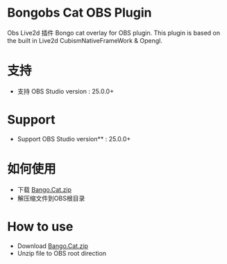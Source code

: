 # Bongobs Cat OBS Plugin
 Obs Live2d 插件
 Bongo cat overlay for OBS plugin. This plugin is based on the built in Live2d CubismNativeFrameWork & Opengl. 
# 支持
* 支持 OBS Studio version : 25.0.0+
# Support
* Support OBS Studio version** : 25.0.0+
# 如何使用
* 下载 [Bango.Cat.zip](https://github.com/a1928370421/Bongobs-Cat-Plugin/releases/download/0%2C1.0/Bango.Cat.zip)
* 解压缩文件到OBS根目录
# How to use
* Download [Bango.Cat.zip](https://github.com/a1928370421/Bongobs-Cat-Plugin/releases/download/0%2C1.0/Bango.Cat.zip)
* Unzip file to OBS root direction
